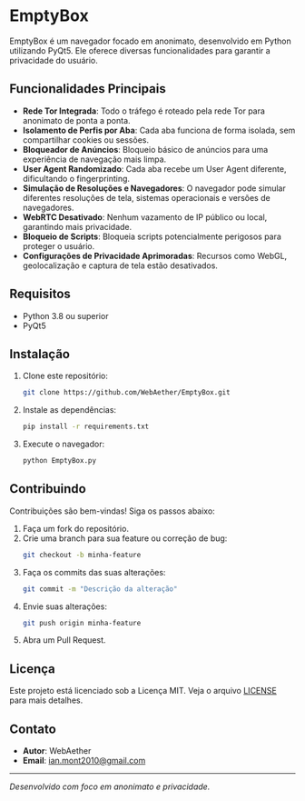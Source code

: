 # EmptyBox

EmptyBox é um navegador focado em anonimato, desenvolvido em Python utilizando PyQt5. Ele oferece diversas funcionalidades para garantir a privacidade do usuário.

## Funcionalidades Principais

- **Rede Tor Integrada**: Todo o tráfego é roteado pela rede Tor para anonimato de ponta a ponta.
- **Isolamento de Perfis por Aba**: Cada aba funciona de forma isolada, sem compartilhar cookies ou sessões.
- **Bloqueador de Anúncios**: Bloqueio básico de anúncios para uma experiência de navegação mais limpa.
- **User Agent Randomizado**: Cada aba recebe um User Agent diferente, dificultando o fingerprinting.
- **Simulação de Resoluções e Navegadores**: O navegador pode simular diferentes resoluções de tela, sistemas operacionais e versões de navegadores.
- **WebRTC Desativado**: Nenhum vazamento de IP público ou local, garantindo mais privacidade.
- **Bloqueio de Scripts**: Bloqueia scripts potencialmente perigosos para proteger o usuário.
- **Configurações de Privacidade Aprimoradas**: Recursos como WebGL, geolocalização e captura de tela estão desativados.

## Requisitos

- Python 3.8 ou superior
- PyQt5

## Instalação

1. Clone este repositório:
   ```bash
   git clone https://github.com/WebAether/EmptyBox.git
   ```

2. Instale as dependências:
   ```bash
   pip install -r requirements.txt
   ```

3. Execute o navegador:
   ```bash
   python EmptyBox.py
   ```

## Contribuindo

Contribuições são bem-vindas! Siga os passos abaixo:

1. Faça um fork do repositório.
2. Crie uma branch para sua feature ou correção de bug:
   ```bash
   git checkout -b minha-feature
   ```
3. Faça os commits das suas alterações:
   ```bash
   git commit -m "Descrição da alteração"
   ```
4. Envie suas alterações:
   ```bash
   git push origin minha-feature
   ```
5. Abra um Pull Request.

## Licença

Este projeto está licenciado sob a Licença MIT. Veja o arquivo [LICENSE](LICENSE) para mais detalhes.

## Contato

- **Autor**: WebAether  
- **Email**: [ian.mont2010@gmail.com](mailto:ian.mont2010@gmail.com)

---

_Desenvolvido com foco em anonimato e privacidade._
